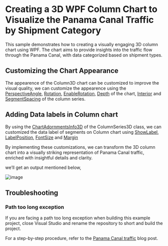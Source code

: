 # Creating a 3D WPF Column Chart to Visualize the Panama Canal Traffic by Shipment Category
This sample demonstrates how to creating a visually engaging 3D column chart using WPF. The chart aims to provide insights into the traffic flow through the Panama Canal, with data categorized based on shipment types. 

## Customizing the Chart Appearance
The appearence of the Column3D chart can be customized to improve the visual quality, we can customize the appearence using the [PerspectiveAngle](https://help.syncfusion.com/cr/wpf/Syncfusion.UI.Xaml.Charts.SfChart3D.html#Syncfusion_UI_Xaml_Charts_SfChart3D_PerspectiveAngle), [Rotation](https://help.syncfusion.com/cr/wpf/Syncfusion.UI.Xaml.Charts.SfChart3D.html#Syncfusion_UI_Xaml_Charts_SfChart3D_Rotation), [EnableRotation](https://help.syncfusion.com/cr/wpf/Syncfusion.UI.Xaml.Charts.SfChart3D.html#Syncfusion_UI_Xaml_Charts_SfChart3D_EnableRotation), [Depth](https://help.syncfusion.com/cr/wpf/Syncfusion.UI.Xaml.Charts.SfChart3D.html#Syncfusion_UI_Xaml_Charts_SfChart3D_Depth) of the chart, [Interior](https://help.syncfusion.com/cr/wpf/Syncfusion.UI.Xaml.Charts.ChartSeriesBase.html#Syncfusion_UI_Xaml_Charts_ChartSeriesBase_Interior) and [SegmentSpacing](https://help.syncfusion.com/cr/wpf/Syncfusion.UI.Xaml.Charts.ColumnSeries3D.html#Syncfusion_UI_Xaml_Charts_ColumnSeries3D_SegmentSpacing) of the column series. 

## Adding Data labels in Column chart

By using the [ChartAdornmentsInfo3D](https://help.syncfusion.com/cr/wpf/Syncfusion.UI.Xaml.Charts.ChartAdornmentInfo3D.html) of the ColumnSeries3D  class, we can customized the data label of segments on Column chart using [ShowLabel](https://help.syncfusion.com/cr/wpf/Syncfusion.UI.Xaml.Charts.ChartAdornmentInfoBase.html#Syncfusion_UI_Xaml_Charts_ChartAdornmentInfoBase_ShowLabel), [LabelPosition](https://help.syncfusion.com/cr/wpf/Syncfusion.UI.Xaml.Charts.ChartAdornmentInfoBase.html#Syncfusion_UI_Xaml_Charts_ChartAdornmentInfoBase_LabelPosition), [FontSize](https://help.syncfusion.com/cr/wpf/Syncfusion.UI.Xaml.Charts.ChartAdornmentInfoBase.html#Syncfusion_UI_Xaml_Charts_ChartAdornmentInfoBase_FontSize) and [Margin](https://help.syncfusion.com/cr/wpf/Syncfusion.UI.Xaml.Charts.ChartAdornmentInfoBase.html#Syncfusion_UI_Xaml_Charts_ChartAdornmentInfoBase_Margin)

By implementing these customizations, we can transform the  3D column chart into a visually striking representation of Panama Canal traffic, enriched with insightful details and clarity.

 we’ll get an output mentioned below,

![image](https://github.com/SyncfusionExamples/Creating-a-3D-WPF-Column-Chart-to-Visualize-the-Panama-Canal-Traffic-by-Shipment-Category/assets/113962276/0ce2b782-a7d9-41e3-b0ec-8c27e50e2eed)

## Troubleshooting

### Path too long exception

If you are facing a path too long exception when building this example project, close Visual Studio and rename the repository to short and build the project.

For a step-by-step procedure, refer to the [Panama Canal traffic](https://www.syncfusion.com/blogs/post/wpf-3d-column-chart-transit-data) blog post.


